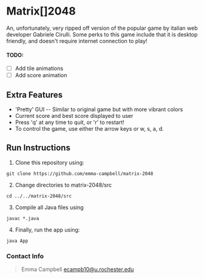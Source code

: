 # Matrix[]2048

An, unfortunately, very ripped off version of the popular game by italian web developer Gabriele Cirulli. Some perks to this game include that it is desktop friendly, and doesn't require internet connection to play!

#### TODO:
- [ ] Add tile animations
- [ ] Add score animation
  
## Extra Features
  
  * 'Pretty' GUI -- Similar to original game but with more vibrant colors
  * Current score and best score displayed to user
  * Press 'q' at any time to quit, or 'r' to restart!
  * To control the game, use either the arrow keys or w, s, a, d.

## Run Instructions

1. Clone this repository using:
  
  ```unix
  git clone https://github.com/emma-campbell/matrix-2048
  ```
2. Change directories to matrix-2048/src
```unix
cd ../../matrix-2048/src
```

3. Compile all Java files using 
```unix
javac *.java
```

4. Finally, run the app using:
```unix
java App
```


### Contact Info

> Emma Campbell
> ecampb10@u.rochester.edu

